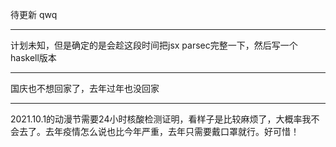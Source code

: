 待更新 qwq

---

计划未知，但是确定的是会趁这段时间把jsx parsec完整一下，然后写一个haskell版本

---

国庆也不想回家了，去年过年也没回家

---

2021.10.1的动漫节需要24小时核酸检测证明，看样子是比较麻烦了，大概率我不会去了。去年疫情怎么说也比今年严重，去年只需要戴口罩就行。好可惜！  
